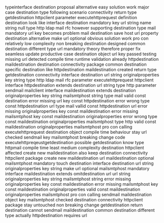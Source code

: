 typeinterface destination proposal alternative easy solution work major case destination type following scenario connectivity return type getdestination httpclient parameter executehttprequest definition destination look like interface destination mandatory key url string name string null type http ldap mail rfc however supporting destination type mail mandatory url key becomes problem mail destination save host url property destination alternative make url optional obvious solution work pro con relatively low complexity non breaking destination designed common destination different type url mandatory theory therefore proper fix seamless update productive case destination object url key passed testing missing url detected compile time runtime validation already httpdestination maildestination destination connectivity package common destination specific destination like httpdestination maildestination created return type getdestination connectivity interface destination url string originalproperties key string type http ldap mail rfc parameter executehttprequest httpclient interface httpdestination extends destination url string type http parameter sendmail mailclient interface maildestination extends destination originalproperties key string mailsmtphost string type mail valid const destination error missing url key const httpdestination error wrong type const httpdestination url type mail vallid const httpdestination url error missing originalproperties key const maildestination error missing mailsmtphost key const maildestination originalproperties error wrong type const maildestination originalproperties mailsmtphost type http valid const maildestination originalproperties mailsmtphost pro con calling executehttprequest destination object compile time behaviour stay url checked sendmail key mailsmtphost breaking change code executehttpreqeustgetdestination possible getdestination know type httpmail compile time least medium complexity destination httpclient affected create new maildestination also keep destination connectivity httpclient package create new maildestination url maildestination optional mailsmtphost mandatory touch destination interface destination url string originalproperties key string make url optional mailsmtphost mandatory interface maildestination extends omitdestination url url string originalproperties key string mailsmtphost string error missing originalproperties key const maildestination error missing mailsmtphost key const maildestination originalproperties valid const maildestination originalproperties mailsmtphost pro con calling sendmail maildestination object key mailsmtphost checked destination connectivity httpclient package stay untouched non breaking change getdestination return destination cannot sendmail maildestination common destination different type actually httpdestination requires url